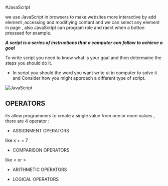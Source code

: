  #JavaScript
 
 
 we use JavaScript in browsers to make websites more interactive by add element ,accessing and modifiying contant
 and we can select any element in page , also JavaScript can program role and raect when a botton presssed for example.
 
 ***A  script is a series of instructions that a computer can follow to achieve a goal***


 To write script you need to know what is your goal and then determaine the steps you should do it.
 

* In script you should the word you want write ut in computer to solve it and Consider how you might approach a different type of script.


 
 

![JavaScript](https://cdn-images-1.medium.com/max/1200/1*bcZz-qb_DNpvrNNwQBhQmQ.jpeg)



## OPERATORS

 its allow programmers to create a single value from one or more values , there are 4 operator :
 

+ ASSIGNMENT OPERATORS 

like x + = 7


+ COMPARISON OPERATORS 

like < or >



+ ARITHMETIC OPERATORS


+ LOGICAL OPERATORS 
